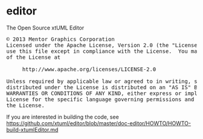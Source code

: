 editor
======

The Open Source xtUML Editor

<pre>
© 2013 Mentor Graphics Corporation
Licensed under the Apache License, Version 2.0 (the "License"); you may not 
use this file except in compliance with the License.  You may obtain a copy 
of the License at

     http://www.apache.org/licenses/LICENSE-2.0

Unless required by applicable law or agreed to in writing, software 
distributed under the License is distributed on an "AS IS" BASIS, WITHOUT 
WARRANTIES OR CONDITIONS OF ANY KIND, either express or implied.   See the 
License for the specific language governing permissions and limitations under
the License.
</pre>


If you are interested in building the code, see https://github.com/xtuml/editor/blob/master/doc-editor/HOWTO/HOWTO-build-xtumlEditor.md 
